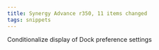 ```yaml
---
title: Synergy Advance r350, 11 items changed
tags: snippets
---
```


Conditionalize display of Dock preference settings
